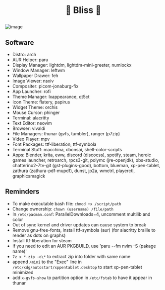 # <p align="center">🌸 Bliss 🌸</p>
![image](https://user-images.githubusercontent.com/13358601/151288533-13cb7909-76f0-4588-8466-d4e5186b05e6.png)
## Software
- Distro: arch
- AUR Helper: paru
- Display Manager: lightdm, lightdm-mini-greeter, numlockx
- Window Manager: leftwm
- Wallpaper Drawer: feh
- Image Viewer: nsxiv
- Compositer: picom-jonaburg-fix
- App Launcher: rofi
- Theme Manager: lxappearance, qt5ct
- Icon Theme: flatery, papirus
- Widget Theme: orchis
- Mouse Cursor: phinger
- Terminal: alacritty
- Text Editor: neovim
- Browser: vivaldi
- File Managers: thunar (gvfs, tumbler), ranger (p7zip)
- Video Player: mpv
- Font Packages: ttf-liberation, ttf-symbola
- Terminal Stuff: macchina, cbonsai, shell-color-scripts
- Apps: Blender, krita, eww, discord (discocss), spotify, steam, heroic games launcher, retroarch, rpcs3-git, polymc (jre-openjdk), obs-studio, chatterino2-7tv-git (gst-plugins-good), bottom, blueman, xp-pen-tablet, zathura (zathura-pdf-mupdf), dunst, jp2a, wmctrl, playerctl, graphicsmagick
## Reminders
- To make executable bash file: `chmod +x /script/path`
- Change ownership: `chown (username) /file/path`
- In `/etc/pacman.conf`: ParallelDownloads=4, uncomment multilib and color
- Out of sync kernel and driver updates can cause system to break
- Remove gnu-free-fonts, install ttf-symbola (aur) (for alacritty braille to render as dots on graphs)
- Install ttf-liberation for steam
- If you need to edit an AUR PKGBUILD, use 'paru --fm nvim -S (pakage name)'
- `7z x *.zip -o\*` to extract zip into folder with same name
- append `/mini` to the "Exec" line in `/etc/xdg/autostart/xppentablet.desktop` to start xp-pen-tablet minimized
- add `x-gvfs-show` to partition option in `/etc/fstab` to have it appear in thunar
